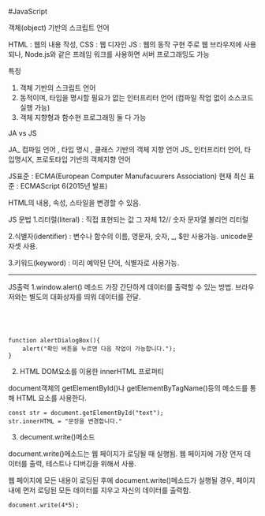 #JavaScript

객체(object) 기반의 스크립트 언어 

HTML : 웹의 내용 작성,  CSS : 웹 디자인 JS : 웹의 동작 구현
주로 웹 브라우저에 사용되나, Node.js와 같은 프레임 워크를 사용하면 서버 프로그래밍도 가능

특징 
1. 객체 기반의 스크립트 언어
2. 동적이며, 타입을 명시할 필요가 없는 인터프리터 언어 (컴파일 작업 없이 소스코드 실행 가능)
3. 객체 지향형과 함수현 프로그래밍 둘 다 가능

JA vs JS

JA_ 컴파일 언어 , 타입 명시 , 클래스 기반의 객체 지향 언어
JS_ 인터프리터 언어, 타입명시X, 프로토타입 기반의 객체지향 언어

JS표준 : ECMA(European Computer Manufacuurers Association)
현재 최신 표준 :  ECMAScript 6(2015년 발표)

HTML의 내용, 속성, 스타일을 변경할 수 있음.

JS 문법 
1.리터럴(literal) : 직접 표현되는 값 그 자체
12// 숫자 문자열 불리언 리터럴 

2.식별자(identifier) : 변수나 함수의 이름, 영문자, 숫자, _, $만 사용가능. unicode문자셋 사용.

3.키워드(keyword) : 미리 예약된 단어, 식별자로 사용가능.

***

JS출력
1.window.alert() 메소드
가장 간단하게 데이터를 출력할 수 있는 방법.
브라우저와는 별도의 대화상자를 띄워 데이터를 전달.

<pre>
<code>

</code>
</pre>

```
function alertDialogBox(){
    alert("확인 버튼을 누르면 다음 작업이 가능합니다.");
}
```

2. HTML DOM요소를 이용한  innerHTML 프로퍼티

document객체의 getElementById()나 getElementByTagName()등의 메소드를 통해 HTML 요소를 사용한다.

```
const str = document.getElementById("text");
str.innerHTML = "문장을 변경합니다." 

```
3. decument.write()메소드

document.write()메소드는 웹 페이지가 로딩될 때 실행됨.
웹 페이지에 가장 먼저 데이터를 출력, 테스트나 디버깅을 위해서 사용.

웹 페이지에 모든 내용이 로딩된 후에 document.write()메소드가 실행될 경우, 
페이지 내에 먼저 로딩된 모든 데이터를 지우고 자신의 데이터를 출력함.

```
document.write(4*5);
```






